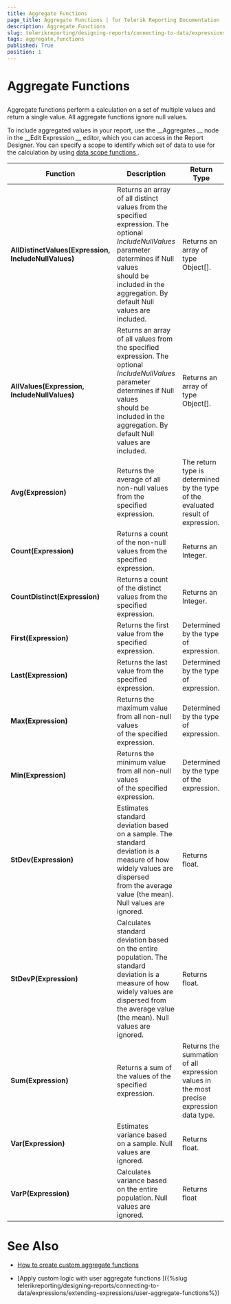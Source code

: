 ```yaml
---
title: Aggregate Functions
page_title: Aggregate Functions | for Telerik Reporting Documentation
description: Aggregate Functions
slug: telerikreporting/designing-reports/connecting-to-data/expressions/expressions-reference/functions/aggregate-functions
tags: aggregate,functions
published: True
position: 1
---
```


# Aggregate Functions



## 

Aggregate functions perform a calculation on a set of multiple values and return a single value. All aggregate
          functions ignore null values.
        


To include aggregated values in your report, use the 
__Aggregates
__ node in the 
__Edit Expression
__ editor, 
          which you can access in the Report Designer. 
          You can specify a scope to identify which set of data to use for the calculation by 
          using 
[data 
          scope functions
](3c53d216-23db-4749-8671-c7027d4daf1c#datascopefunctions).
        



| Function | Description | Return Type |
| ------ | ------ | ------ |
| __AllDistinctValues(Expression, IncludeNullValues)__ |Returns an array of all distinct values from the specified expression. The optional *IncludeNullValues* parameter determines if Null values<br/>      should be included in the aggregation. By default Null values are included.|Returns an array of type Object[].|
| __AllValues(Expression, IncludeNullValues)__ |Returns an array of all values from the specified expression. The optional *IncludeNullValues* parameter determines if Null values<br/>      should be included in the aggregation. By default Null values are included.|Returns an array of type Object[].|
| __Avg(Expression)__ |Returns the average of all non-null values from the specified expression.|The return type is determined by the type of the evaluated result of expression.|
| __Count(Expression)__ |Returns a count of the non-null values from the specified expression.|Returns an Integer.|
| __CountDistinct(Expression)__ |Returns a count of the distinct values from the specified expression.|Returns an Integer.|
| __First(Expression)__ |Returns the first value from the specified expression.|Determined by the type of expression.|
| __Last(Expression)__ |Returns the last value from the specified expression.|Determined by the type of expression.|
| __Max(Expression)__ |Returns the maximum value from all non-null values <br/>  of the specified expression.|Determined by the type of expression.|
| __Min(Expression)__ |Returns the minimum value from all non-null values <br/>  of the specified expression.|Determined by the type of the expression.|
| __StDev(Expression)__ |Estimates standard deviation based on a sample. The standard deviation is a measure of how widely values are dispersed <br/>  	from the average value (the mean). Null values are ignored.|Returns float.|
| __StDevP(Expression)__ |Calculates standard deviation based on the entire population. The standard deviation is a measure of how widely values are<br/>  	dispersed from the average value (the mean). Null values are ignored.|Returns float.|
| __Sum(Expression)__ |Returns a sum of the values of the specified expression.|Returns the summation of all expression values in the most precise expression data type.|
| __Var(Expression)__ |Estimates variance based on a sample. Null values are ignored.|Returns float.|
| __VarP(Expression)__ |Calculates variance based on the entire population. Null values are ignored.|Returns float|




# See Also


 * [How to create custom aggregate functions
](https://www.telerik.com/support/kb/reporting/styling-and-formatting-reports/details/implementing-custom-aggregate-functions-
)

 * [Apply custom logic with user aggregate functions ]({%slug telerikreporting/designing-reports/connecting-to-data/expressions/extending-expressions/user-aggregate-functions%})

